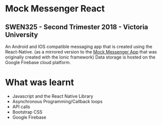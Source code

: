 # Mock Messenger React

## SWEN325 - Second Trimester 2018 - Victoria University

An Android and IOS compatible messaging app that is created using the React-Native.
(as a mirrored version to the [Mock Messenger App](https://github.com/quanle0711/MockMessengerIonic) that was originally created with the Ionic framework)
Data storage is hosted on the Google Firebase cloud platform.

# What was learnt
- Javascript and the React Native Library
- Asynchronous Programming/Callback loops
- API calls
- Bootstrap CSS
- Google Firebase
